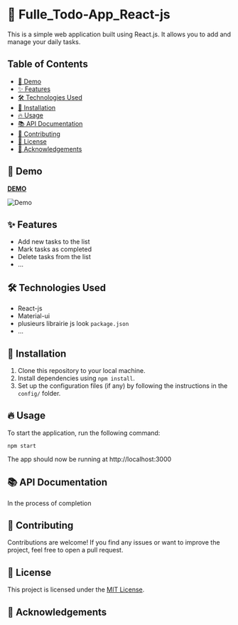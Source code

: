 # 📝 Fulle_Todo-App_React-js

This is a simple web application built using React.js. It allows you to add and manage your daily tasks.

## Table of Contents

- [🚀 Demo](#demo)
- [✨ Features](#features)
- [🛠️ Technologies Used](#technologies-used)
- [🔧 Installation](#installation)
- [🔥 Usage](#usage)
- [📚 API Documentation](#api-documentation) <!-- Optional: Include if applicable -->
- [🤝 Contributing](#contributing)
- [📄 License](#license)
- [🙏 Acknowledgements](#acknowledgements) <!-- Optional: Include if you want to credit or thank specific people/institutions -->

## 🚀 Demo

[**DEMO**](https://github.com/simohammed-taher/Full_Todo_React_Js)

![Demo](https://github.com/simohammed-taher/Full_Todo_React_Js/assets/100471051/6154a3d8-6516-40fa-95f6-21498a9de36e)

## ✨ Features

- Add new tasks to the list
- Mark tasks as completed
- Delete tasks from the list
- ...

## 🛠️ Technologies Used

- React-js
- Material-ui
- plusieurs librairie js look `package.json`
- ...

## 🔧 Installation

1. Clone this repository to your local machine.
2. Install dependencies using `npm install`.
3. Set up the configuration files (if any) by following the instructions in the `config/` folder.

## 🔥 Usage

To start the application, run the following command:
```shell
npm start
```
The app should now be running at http://localhost:3000

## 📚 API Documentation <!-- Optional: Include if your project has an API -->

In the process of completion

## 🤝 Contributing

Contributions are welcome! If you find any issues or want to improve the project, feel free to open a pull request.

## 📄 License

This project is licensed under the [MIT License](LICENSE).

## 🙏 Acknowledgements
